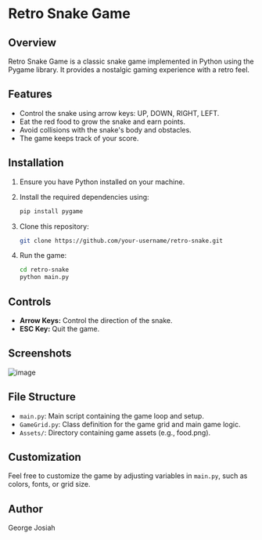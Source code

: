 
# Retro Snake Game

## Overview

Retro Snake Game is a classic snake game implemented in Python using the Pygame library. It provides a nostalgic gaming experience with a retro feel.

## Features

- Control the snake using arrow keys: UP, DOWN, RIGHT, LEFT.
- Eat the red food to grow the snake and earn points.
- Avoid collisions with the snake's body and obstacles.
- The game keeps track of your score.

## Installation

1. Ensure you have Python installed on your machine.
2. Install the required dependencies using:

   ```bash
   pip install pygame
   ```

3. Clone this repository:

   ```bash
   git clone https://github.com/your-username/retro-snake.git
   ```

4. Run the game:

   ```bash
   cd retro-snake
   python main.py
   ```

## Controls

- **Arrow Keys:** Control the direction of the snake.
- **ESC Key:** Quit the game.

## Screenshots

![image](https://github.com/GMwanda/SnakeGame/assets/98454661/8cc0c583-9ff6-47d8-a6bc-5d37e9f1a47e)



## File Structure

- `main.py`: Main script containing the game loop and setup.
- `GameGrid.py`: Class definition for the game grid and main game logic.
- `Assets/`: Directory containing game assets (e.g., food.png).

## Customization

Feel free to customize the game by adjusting variables in `main.py`, such as colors, fonts, or grid size.

## Author

George Josiah

